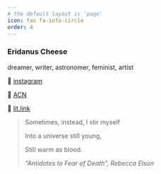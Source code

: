 ```yaml
---
# the default layout is 'page'
icon: fas fa-info-circle
order: 4
---
```


### Eridanus Cheese
dreamer, writer, astronomer, feminist, artist

🩵 [instagram](https://github.com/eridanus_23/)  

🩵 [ACN](https://anilist.co/user/muuuChiyo/)  

🩵 [lit.link](https://lit.link/en/eridanus/)  

> Sometimes, instead, I stir myself  
> 
> Into a universe still young,  
> 
> Still warm as blood.  
> 
> *“Antidotes to Fear of Death”, Rebecca Elson*
